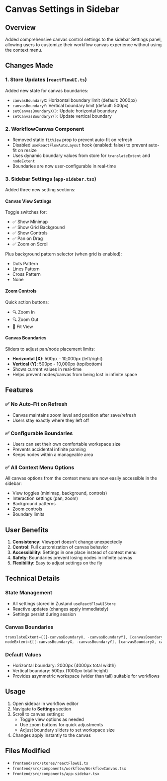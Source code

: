 # Canvas Settings in Sidebar

## Overview

Added comprehensive canvas control settings to the sidebar Settings panel, allowing users to customize their workflow canvas experience without using the context menu.

## Changes Made

### 1. Store Updates (`reactFlowUI.ts`)

Added new state for canvas boundaries:

- `canvasBoundaryX`: Horizontal boundary limit (default: 2000px)
- `canvasBoundaryY`: Vertical boundary limit (default: 500px)
- `setCanvasBoundaryX()`: Update horizontal boundary
- `setCanvasBoundaryY()`: Update vertical boundary

### 2. WorkflowCanvas Component

- Removed static `fitView` prop to prevent auto-fit on refresh
- Disabled `useReactFlowAutoLayout` hook (enabled: false) to prevent auto-fit on resize
- Uses dynamic boundary values from store for `translateExtent` and `nodeExtent`
- Boundaries are now user-configurable in real-time

### 3. Sidebar Settings (`app-sidebar.tsx`)

Added three new setting sections:

#### **Canvas View Settings**

Toggle switches for:

- ✅ Show Minimap
- ✅ Show Grid Background
- ✅ Show Controls
- ✅ Pan on Drag
- ✅ Zoom on Scroll

Plus background pattern selector (when grid is enabled):

- Dots Pattern
- Lines Pattern
- Cross Pattern
- None

#### **Zoom Controls**

Quick action buttons:

- 🔍 Zoom In
- 🔍 Zoom Out
- 📐 Fit View

#### **Canvas Boundaries**

Sliders to adjust pan/node placement limits:

- **Horizontal (X)**: 500px - 10,000px (left/right)
- **Vertical (Y)**: 500px - 10,000px (top/bottom)
- Shows current values in real-time
- Helps prevent nodes/canvas from being lost in infinite space

## Features

### ✅ No Auto-Fit on Refresh

- Canvas maintains zoom level and position after save/refresh
- Users stay exactly where they left off

### ✅ Configurable Boundaries

- Users can set their own comfortable workspace size
- Prevents accidental infinite panning
- Keeps nodes within a manageable area

### ✅ All Context Menu Options

All canvas options from the context menu are now easily accessible in the sidebar:

- View toggles (minimap, background, controls)
- Interaction settings (pan, zoom)
- Background patterns
- Zoom controls
- Boundary limits

## User Benefits

1. **Consistency**: Viewport doesn't change unexpectedly
2. **Control**: Full customization of canvas behavior
3. **Accessibility**: Settings in one place instead of context menu
4. **Safety**: Boundaries prevent losing nodes in infinite canvas
5. **Flexibility**: Easy to adjust settings on the fly

## Technical Details

### State Management

- All settings stored in Zustand `useReactFlowUIStore`
- Reactive updates (changes apply immediately)
- Settings persist during session

### Canvas Boundaries

```typescript
translateExtent={[[-canvasBoundaryX, -canvasBoundaryY], [canvasBoundaryX, canvasBoundaryY]]}
nodeExtent={[[-canvasBoundaryX, -canvasBoundaryY], [canvasBoundaryX, canvasBoundaryY]]}
```

### Default Values

- Horizontal boundary: 2000px (4000px total width)
- Vertical boundary: 500px (1000px total height)
- Provides asymmetric workspace (wider than tall) suitable for workflows

## Usage

1. Open sidebar in workflow editor
2. Navigate to **Settings** section
3. Scroll to canvas settings:
   - Toggle view options as needed
   - Use zoom buttons for quick adjustments
   - Adjust boundary sliders to set workspace size
4. Changes apply instantly to the canvas

## Files Modified

- `frontend/src/stores/reactFlowUI.ts`
- `frontend/src/components/workflow/WorkflowCanvas.tsx`
- `frontend/src/components/app-sidebar.tsx`
